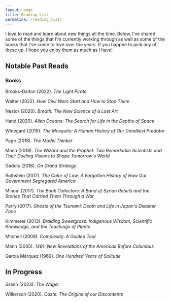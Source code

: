 ```yaml
---
layout: page
title: Reading List
permalink: /reading_list/
---
```


I love to read and learn about new things all the time. Below, I've shared some of the things that I'm currently working through as well as some of the books that I've come to love over the years. If you happen to pick any of these up, I hope you enjoy them as much as I have!

## Notable Past Reads

### Books
Brooks-Dalton (2022). *The Light Pirate*

Walter (2022). *How Civil Wars Start and How to Stop Them*

Nestor (2020). *Breath: The New Science of a Lost Art*

Hand (2020). *Alien Oceans: The Search for Life in the Depths of Space*

Winegard (2019). *The Mosquito: A Human History of Our Deadliest Predator*

Page (2018). *The Model Thinker*

Mann (2018). *The Wizard and the Prophet: Two Remarkable Scientists and Their Dueling Visions to Shape Tomorrow's World*

Gaddis (2018). *On Grand Strategy*

Rothstein (2017). *The Color of Law: A Forgotten History of How Our Government Segregated America*

Minoui (2017). *The Book Collectors: A Band of Syrian Rebels and the Stories That Carried Them Through a War*

Parry (2017). *Ghosts of the Tsunami: Death and Life in Japan's Disaster Zone*

Kimmerer (2013). *Braiding Sweetgrass: Indigenous Wisdom, Scientific Knowledge, and the Teachings of Plants*

Mitchell (2009). *Complexity: A Guided Tour*

Mann (2005). *1491: New Revelations of the Americas Before Columbus*

García Márquez (1969). *One Hundred Years of Solitude*

## In Progress
Grann (2023). *The Wager*

Wilkerson (2020). *Caste: The Origins of our Discontents*



